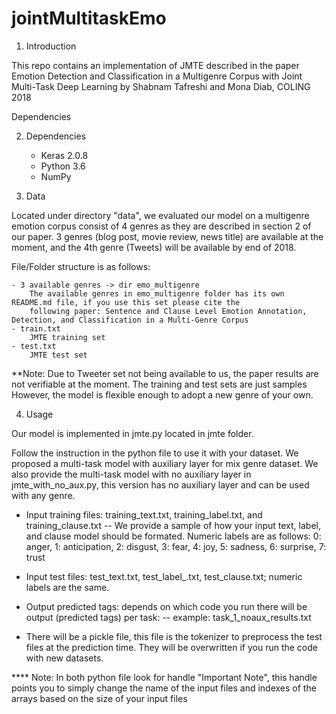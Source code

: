 # jointMultitaskEmo

1. Introduction

This repo contains an implementation of JMTE described in the paper Emotion Detection and Classification in a 
Multigenre Corpus with Joint Multi-Task Deep Learning by Shabnam Tafreshi and Mona Diab, COLING 2018

Dependencies

2. Dependencies

	- Keras 2.0.8
	- Python 3.6
	- NumPy
	
				
3. Data

Located under directory "data", we evaluated our model on a multigenre emotion corpus consist of 4 genres as they are described in 
section 2 of our paper. 3 genres (blog post, movie review, news title) are available at the moment, and the 4th genre (Tweets) will 
be available by end of 2018. 

File/Folder structure is as follows: 

	- 3 available genres -> dir emo_multigenre
		The available genres in emo_multigenre folder has its own README.md file, if you use this set please cite the 
		following paper: Sentence and Clause Level Emotion Annotation, Detection, and Classification in a Multi-Genre Corpus
	- train.txt
		JMTE training set
	- test.txt
		JMTE test set
		
**Note: Due to Tweeter set not being available to us, the paper results are not verifiable at the moment. The training and test sets are just samples
However, the model is flexible enough to adopt a new genre of your own.

4. Usage

Our model is implemented in jmte.py located in jmte folder.

Follow the instruction in the python file to use it with your dataset. We proposed a multi-task model with auxiliary layer for mix genre dataset.
We also provide the multi-task model with no auxiliary layer in jmte_with_no_aux.py, this version has no auxiliary layer and can be used with any genre.

- Input training files: training_text.txt, training_label.txt, and training_clause.txt
-- We provide a sample of how your input text, label, and clause model should be formated. Numeric labels are as follows: 
     0: anger, 
	 1: anticipation, 
     2: disgust, 
     3: fear, 
     4: joy, 
     5: sadness, 
     6: surprise, 
     7: trust
     
- Input test files: test_text.txt, test_label_.txt, test_clause.txt; numeric labels are the same.

- Output predicted tags: depends on which code you run there will be output (predicted tags) per task:
-- example: task_1_noaux_results.txt

- There will be a pickle file, this file is the tokenizer to preprocess the test files at the prediction time. They will be overwritten if you run the code with new datasets.

**** Note: In both python file look for handle "Important Note", this handle points you to simply change the name of the input files and indexes of the arrays based on the size of your input files
	

